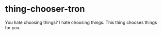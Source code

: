 # thing-chooser-tron
You hate choosing things? I hate choosing things. This thing chooses things for you. 
